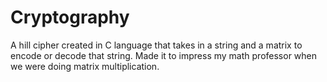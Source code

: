 # Cryptography
A hill cipher created in C language that takes in a string and a matrix to encode or decode that string. Made it to impress my math professor when we were doing matrix multiplication.
